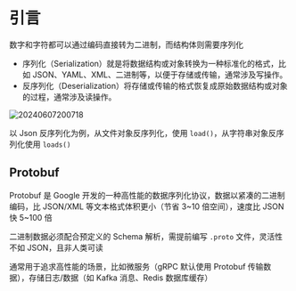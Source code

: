 # 引言

数字和字符都可以通过编码直接转为二进制，而结构体则需要序列化

- 序列化（Serialization）就是将数据结构或对象转换为一种标准化的格式，比如 JSON、YAML、XML、二进制等，以便于存储或传输，通常涉及写操作。
- 反序列化（Deserialization）将存储或传输的格式恢复成原始数据结构或对象的过程，通常涉及读操作。

![20240607200718](https://image.zuoright.com/20240607200718.png)

以 Json 反序列化为例，从文件对象反序列化，使用 `load()`，从字符串对象反序列化使用 `loads()`

## Protobuf

Protobuf 是 Google 开发的一种高性能的数据序列化协议，数据以紧凑的二进制编码，比 JSON/XML 等文本格式体积更小（节省 3~10 倍空间），速度比 JSON 快 5~100 倍

二进制数据必须配合预定义的 Schema 解析，需提前编写 `.proto` 文件，灵活性不如 JSON，且非人类可读

通常用于追求高性能的场景，比如微服务（gRPC 默认使用 Protobuf 传输数据），存储日志/数据（如 Kafka 消息、Redis 数据库缓存）
